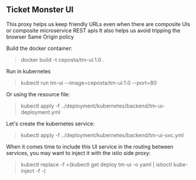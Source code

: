 ## Ticket Monster UI

This proxy helps us keep friendly URLs even when there are composite UIs or composite microservice REST apis
It also helps us avoid tripping the browser Same Origin policy

Build the docker container:

> docker build -t ceposta/tm-ui:1.0 .

Run in kubernetes

> kubectl run tm-ui --image=ceposta/tm-ui:1.0 --port=80

Or using the resource file:

> kubectl apply -f ../deployment/kubernetes/backend/tm-ui-deployment.yml

Let's create the kubernetes service:

> kubectl apply -f ../deployment/kubernetes/backend/tm-ui-svc.yml

When it comes time to include this UI service in the routing between services, you may want to inject it with the istio side proxy:

> kubectl replace -f <(kubectl get deploy tm-ui -o yaml | istioctl kube-inject -f -)
